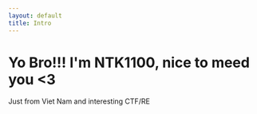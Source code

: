 ```yaml
---
layout: default
title: Intro
---
```


# Yo Bro!!! I'm NTK1100, nice to meed you <3
Just from Viet Nam and interesting CTF/RE
